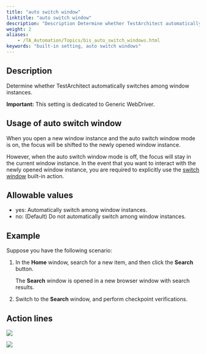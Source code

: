 ```yaml
--- 
title: "auto switch window"
linktitle: "auto switch window"
description: "Description Determine whether TestArchitect automatically switches among window instances. Important: This setting is dedicated to Generic WebDriver. Usage of auto switch window When you open a new ..."
weight: 2
aliases: 
    - /TA_Automation/Topics/bis_auto_switch_windows.html
keywords: "built-in setting, auto switch windows"
---
```


## Description

Determine whether TestArchitect automatically switches among window instances.

**Important:** This setting is dedicated to Generic WebDriver.

## Usage of auto switch window

When you open a new window instance and the auto switch window mode is on, the focus will be shifted to the newly opened window instance.

However, when the auto switch window mode is off, the focus will stay in the current window instance. In the event that you want to interact with the newly opened window instance, you are required to explicitly use the [switch window](/TA_Automation/Topics/bia_switch_window.html) built-in action.

## Allowable values

-   yes: Automatically switch among window instances.
-   no: \(Default\) Do not automatically switch among window instances.

## Example

Suppose you have the following scenario:

1.  In the **Home** window, search for a new item, and then click the **Search** button.

    The **Search** window is opened in a new browser window with search results.

2.  Switch to the **Search** window, and perform checkpoint verifications.

## Action lines

![](/images/TA_Automation/Images/bia_auto_switch_windows_off_pgm.png)

![](/images/TA_Automation/Images/bia_auto_switch_windows_on_pgm.png)




